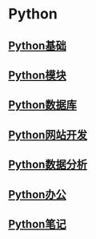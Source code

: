 # Python

## [Python基础](./Base/index.md)
## [Python模块](./Module/index.md)
## [Python数据库](./Data/index.md)
## [Python网站开发](./Web/index.md)
## [Python数据分析](./NumPy/index.md)
## [Python办公](./Office/index.md)
## [Python笔记](./Note/index.md)
